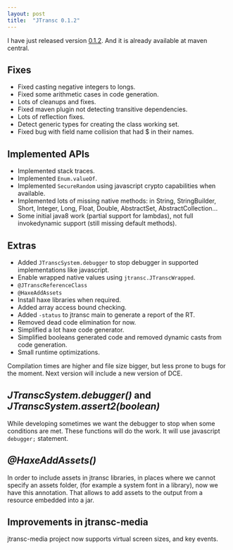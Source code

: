 ```yaml
---
layout: post
title:  "JTransc 0.1.2"
---
```


I have just released version [0.1.2](https://github.com/jtransc/jtransc/tree/0.1.2). And it is already available at maven central.

<!--more-->

## Fixes

* Fixed casting negative integers to longs.
* Fixed some arithmetic cases in code generation.
* Lots of cleanups and fixes.
* Fixed maven plugin not detecting transitive dependencies.
* Lots of reflection fixes.
* Detect generic types for creating the class working set.
* Fixed bug with field name collision that had $ in their names.

## Implemented APIs

* Implemented stack traces.
* Implemented `Enum.valueOf`.
* Implemented `SecureRandom` using javascript crypto capabilities when available.
* Implemented lots of missing native methods: in String, StringBuilder, Short, Integer, Long, Float, Double, AbstractSet, AbstractCollection...
* Some initial java8 work (partial support for lambdas), not full invokedynamic support
(still missing default methods).

## Extras

* Added `JTranscSystem.debugger` to stop debugger in supported implementations like javascript.
* Enable wrapped native values using `jtransc.JTranscWrapped`.
* `@JTranscReferenceClass`
* `@HaxeAddAssets`
* Install haxe libraries when required.
* Added array access bound checking.
* Added `-status` to jtransc main to generate a report of the RT.
* Removed dead code elimination for now.
* Simplified a lot haxe code generator.
* Simplified booleans generated code and removed dynamic casts from code generation.
* Small runtime optimizations.

Compilation times are higher and file size bigger, but less prone to bugs for the moment.
Next version will include a new version of DCE.

## *JTranscSystem.debugger()* and *JTranscSystem.assert2(boolean)*

While developing sometimes we want the debugger to stop when some conditions are met.
These functions will do the work. It will use javascript `debugger;` statement.

## *@HaxeAddAssets()*

In order to include assets in jtransc libraries, in places where we cannot specify
an assets folder, (for example a system font in a library), now we have this annotation.
That allows to add assets to the output from a resource embedded into a jar.

## Improvements in jtransc-media

jtransc-media project now supports virtual screen sizes, and key events.
